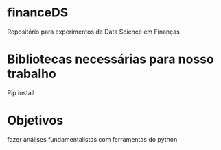 # financeDS
Repositório para experimentos de Data Science em Finanças

# Bibliotecas necessárias para nosso trabalho
Pip install

# Objetivos
fazer análises fundamentalistas com ferramentas do python
